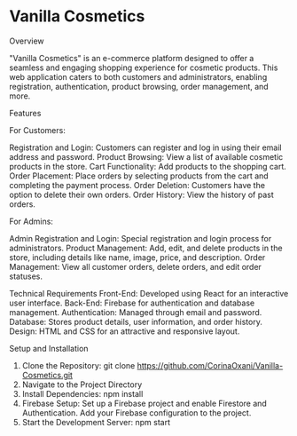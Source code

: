 ﻿# Vanilla Cosmetics

Overview

"Vanilla Cosmetics" is an e-commerce platform designed to offer a seamless and engaging shopping experience for cosmetic products. This web application caters to both customers and administrators, enabling registration, authentication, product browsing, order management, and more.

Features

For Customers:

Registration and Login: Customers can register and log in using their email address and password.
Product Browsing: View a list of available cosmetic products in the store.
Cart Functionality: Add products to the shopping cart.
Order Placement: Place orders by selecting products from the cart and completing the payment process.
Order Deletion: Customers have the option to delete their own orders.
Order History: View the history of past orders.

For Admins:

Admin Registration and Login: Special registration and login process for administrators.
Product Management: Add, edit, and delete products in the store, including details like name, image, price, and description.
Order Management: View all customer orders, delete orders, and edit order statuses.

Technical Requirements
Front-End: Developed using React for an interactive user interface.
Back-End: Firebase for authentication and database management.
Authentication: Managed through email and password.
Database: Stores product details, user information, and order history.
Design: HTML and CSS for an attractive and responsive layout.

Setup and Installation
1. Clone the Repository: git clone https://github.com/CorinaOxani/Vanilla-Cosmetics.git
2. Navigate to the Project Directory
3. Install Dependencies: npm install
4. Firebase Setup:
    Set up a Firebase project and enable Firestore and Authentication.
    Add your Firebase configuration to the project.
5. Start the Development Server: npm start

